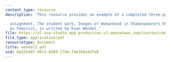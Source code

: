 ```yaml
---
content_type: resource
description: 'This resource provides an example of a completed three-page close reading

  assignment. The student work, Images of Womanhood in Shakespeare?s Othello: Emilia
  as Feminist, is written by Evan Wendel.'
file: https://ol-ocw-studio-app-production.s3.amazonaws.com/courses/cms-796-major-media-texts-fall-2006/8a22b40f9013bd8817def4e3b0a4dfe8_wendel1.pdf
file_type: application/pdf
resourcetype: Document
title: wendel1.pdf
uid: 8a22b40f-9013-bd88-17de-f4e3b0a4dfe8
---
```

